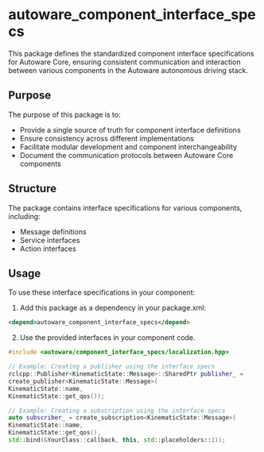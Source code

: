 # autoware_component_interface_specs

This package defines the standardized component interface specifications for Autoware Core, ensuring consistent communication and interaction between various components in the Autoware autonomous driving stack.

## Purpose

The purpose of this package is to:

- Provide a single source of truth for component interface definitions
- Ensure consistency across different implementations
- Facilitate modular development and component interchangeability
- Document the communication protocols between Autoware Core components

## Structure

The package contains interface specifications for various components, including:

- Message definitions
- Service interfaces
- Action interfaces

## Usage

To use these interface specifications in your component:

1. Add this package as a dependency in your package.xml:

```xml
<depend>autoware_component_interface_specs</depend>
```

2. Use the provided interfaces in your component code.

```cpp
#include <autoware/component_interface_specs/localization.hpp>

// Example: Creating a publisher using the interface specs
rclcpp::Publisher<KinematicState::Message>::SharedPtr publisher_ =
create_publisher<KinematicState::Message>(
KinematicState::name,
KinematicState::get_qos());

// Example: Creating a subscription using the interface specs
auto subscriber_ = create_subscription<KinematicState::Message>(
KinematicState::name,
KinematicState::get_qos(),
std::bind(&YourClass::callback, this, std::placeholders::1));
```
